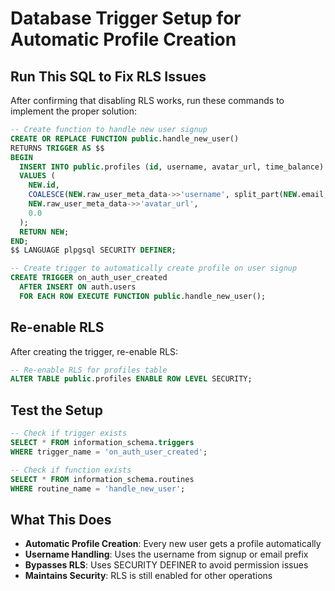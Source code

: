 # Database Trigger Setup for Automatic Profile Creation

## Run This SQL to Fix RLS Issues

After confirming that disabling RLS works, run these commands to implement the proper solution:

```sql
-- Create function to handle new user signup
CREATE OR REPLACE FUNCTION public.handle_new_user()
RETURNS TRIGGER AS $$
BEGIN
  INSERT INTO public.profiles (id, username, avatar_url, time_balance)
  VALUES (
    NEW.id,
    COALESCE(NEW.raw_user_meta_data->>'username', split_part(NEW.email, '@', 1)),
    NEW.raw_user_meta_data->>'avatar_url',
    0.0
  );
  RETURN NEW;
END;
$$ LANGUAGE plpgsql SECURITY DEFINER;

-- Create trigger to automatically create profile on user signup
CREATE TRIGGER on_auth_user_created
  AFTER INSERT ON auth.users
  FOR EACH ROW EXECUTE FUNCTION public.handle_new_user();
```

## Re-enable RLS

After creating the trigger, re-enable RLS:

```sql
-- Re-enable RLS for profiles table
ALTER TABLE public.profiles ENABLE ROW LEVEL SECURITY;
```

## Test the Setup

```sql
-- Check if trigger exists
SELECT * FROM information_schema.triggers 
WHERE trigger_name = 'on_auth_user_created';

-- Check if function exists
SELECT * FROM information_schema.routines 
WHERE routine_name = 'handle_new_user';
```

## What This Does

- **Automatic Profile Creation**: Every new user gets a profile automatically
- **Username Handling**: Uses the username from signup or email prefix
- **Bypasses RLS**: Uses SECURITY DEFINER to avoid permission issues
- **Maintains Security**: RLS is still enabled for other operations 